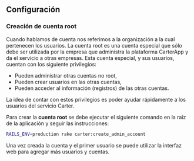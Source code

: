 ## Configuración

### Creación de cuenta root
Cuando hablamos de cuenta nos referimos a la organización a la cual pertenecen los usuarios.
La cuenta root es una cuenta especial que sólo debe ser utilizada por la empresa que administra la plataforma CarterApp y da el servicio a otras empresas. Esta cuenta especial, y sus usuarios, cuentan con los siguiente privilegios:

* Pueden administrar otras cuentas no root,
* Pueden crear usuarios en las otras cuentas,
* Pueden acceder al información (registros) de las otras cuentas.

La idea de contar con estos privilegios es poder ayudar rápidamente a los usuarios del servicio Carter.

Para crear la **cuenta root** se debe ejecutar el siguiente comando en la raíz de la aplicación y seguir las instrucciones:

```bash
RAILS_ENV=production rake carter:create_admin_account
```
Una vez creada la cuenta y el primer usuario se puede utilizar la interfaz web para agregar más usuarios y cuentas.